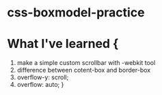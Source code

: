 # css-boxmodel-practice
# What I've learned {
1. make a simple custom scrollbar with -webkit tool
2. difference between cotent-box and border-box
3. overflow-y: scroll; 
4. overflow: auto;
}